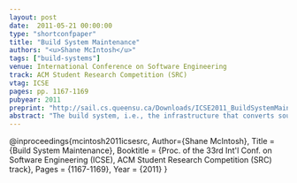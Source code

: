 ```yaml
---
layout: post
date:  2011-05-21 00:00:00
type: "shortconfpaper"
title: "Build System Maintenance"
authors: "<u>Shane McIntosh</u>"
tags: ["build-systems"]
venue: International Conference on Software Engineering
track: ACM Student Research Competition (SRC)
vtag: ICSE
pages: pp. 1167-1169
pubyear: 2011
preprint: "http://sail.cs.queensu.ca/Downloads/ICSE2011_BuildSystemMaintenance.pdf"
abstract: "The build system, i.e., the infrastructure that converts source code into deliverables, plays a critical role in the development of a software project. For example, developers rely upon the build system to test and run their source code changes. Without a working build system, development progress grinds to a halt, as the source code is rendered useless. Based on experiences reported by developers, we conjecture that build maintenance for large software systems is considerable, yet this maintenance is not well understood. A firm understanding of build maintenance is essential for project managers to allocate personnel and resources to build maintenance tasks effectively, and reduce the build maintenance overhead on regular development tasks, such as fixing defects and adding new features. In our work, we empirically study build maintenance in one proprietary and nine open source projects of different sizes and domain. Our case studies thus far show that: (1) similar to Lehman's first law of software evolution, build system specifications tend to grow unless effort is invested into restructuring them, (2) the build system accounts for up to 31% of the code files in a project, and (3) up to 27% of development tasks that change the source code also require build maintenance. Currently, we are working on identifying concrete measures that projects can take to reduce the build maintenance overhead."
---
```

@inproceedings{mcintosh2011icsesrc,
	Author={Shane McIntosh},
	Title = {Build System Maintenance},
	Booktitle = {Proc. of the 33rd Int'l Conf. on Software Engineering (ICSE), ACM Student Research Competition (SRC) track},
	Pages = {1167-1169},
	Year = {2011}
}

